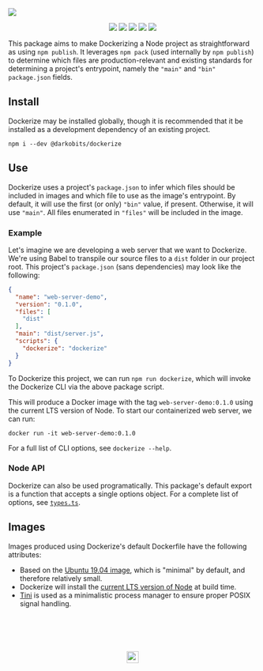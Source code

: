 <a href="#top" id="top">
  <img src="https://user-images.githubusercontent.com/441546/57589163-d5c72e00-74d4-11e9-9007-5fece7c67509.png" style="max-width: 100%;">
</a>
<p align="center">
  <a href="https://www.npmjs.com/package/@darkobits/dockerize"><img src="https://img.shields.io/npm/v/@darkobits/dockerize.svg?style=flat-square"></a>
  <a href="https://github.com/darkobits/log/actions"><img src="https://img.shields.io/endpoint?url=https://aws.frontlawn.net/ga-shields/darkobits/log&style=flat-square"></a>
  <a href="https://david-dm.org/darkobits/dockerize"><img src="https://img.shields.io/david/darkobits/dockerize.svg?style=flat-square"></a>
  <a href="https://github.com/conventional-changelog/standard-version"><img src="https://img.shields.io/badge/conventional%20commits-1.0.0-027dc6.svg?style=flat-square"></a>
  <a href="https://github.com/sindresorhus/xo"><img src="https://img.shields.io/badge/code_style-XO-e271a5.svg?style=flat-square"></a>
</p>

This package aims to make Dockerizing a Node project as straightforward as using `npm publish`. It leverages `npm pack` (used internally by `npm publish`) to determine which files are production-relevant and existing standards for determining a project's entrypoint, namely the `"main"` and `"bin"` `package.json` fields.

## Install

Dockerize may be installed globally, though it is recommended that it be installed as a development dependency of an existing project.

```
npm i --dev @darkobits/dockerize
```

## Use

Dockerize uses a project's `package.json` to infer which files should be included in images and which file to use as the image's entrypoint. By default, it will use the first (or only) `"bin"` value, if present. Otherwise, it will use `"main"`. All files enumerated in `"files"` will be included in the image.

### Example

Let's imagine we are developing a web server that we want to Dockerize. We're using Babel to transpile our source files to a `dist` folder in our project root. This project's `package.json` (sans dependencies) may look like the following:

```json
{
  "name": "web-server-demo",
  "version": "0.1.0",
  "files": [
    "dist"
  ],
  "main": "dist/server.js",
  "scripts": {
    "dockerize": "dockerize"
  }
}
```

To Dockerize this project, we can run `npm run dockerize`, which will invoke the Dockerize CLI via the above package script.

This will produce a Docker image with the tag `web-server-demo:0.1.0` using the current LTS version of Node. To start our containerized web server, we can run:

```
docker run -it web-server-demo:0.1.0
```

For a full list of CLI options, see `dockerize --help`.

### Node API

Dockerize can also be used programatically. This package's default export is a function that accepts a single options object. For a complete list of options, see [`types.ts`](/src/etc/types.ts).

## Images

Images produced using Dockerize's default Dockerfile have the following attributes:

* Based on the [Ubuntu 19.04 image](https://hub.docker.com/_/ubuntu), which is "minimal" by default, and therefore relatively small.
* Dockerize will install the [current LTS version of Node](https://github.com/darkobits/node-versions) at build time.
* [Tini](https://github.com/krallin/tini) is used as a minimalistic process manager to ensure proper POSIX signal handling.

## &nbsp;
<p align="center">
  <br>
  <img width="24" height="24" src="https://cloud.githubusercontent.com/assets/441546/25318539/db2f4cf2-2845-11e7-8e10-ef97d91cd538.png">
</p>
